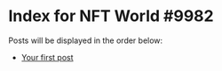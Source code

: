 # Index for NFT World #9982
Posts will be displayed in the order below:

- [Your first post](./001-first.md)

